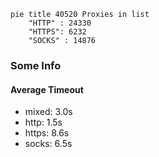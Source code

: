
```mermaid
pie title 40520 Proxies in list
    "HTTP" : 24330
    "HTTPS": 6232
    "SOCKS" : 14876
```

### Some Info
#### Average Timeout

- mixed: 3.0s
- http: 1.5s
- https: 8.6s
- socks: 6.5s